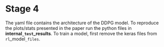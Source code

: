 # Stage 4 

The yaml file contains the architecture of the DDPG model. To reproduce the plots/stats presented in the paper run the python files in **internal`_test`_results**. To train a model, first remove the keras files from `rl`_model`_files`. 
